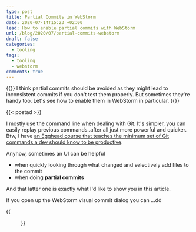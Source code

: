 ```yaml
---
type: post
title: Partial Commits in WebStorm
date: 2020-07-14T15:23 +02:00
lead: How to enable partial commits with WebStorm
url: /blog/2020/07/partial-commits-webstorm
draft: false
categories:
  - tooling
tags:
  - tooling
  - webstorm
comments: true
---
```

{{<intro>}}
  I think partial commits should be avoided as they might lead to inconsistent commits if you don't test them properly. But sometimes they're handy too. Let's see how to enable them in WebStorm in particular. 
{{</intro>}}

<!--more-->

{{< postad >}}

I mostly use the command line when dealing with Git. It's simpler, you can easily replay previous commands..after all just more powerful and quicker. Btw, I have [an Egghead course that teaches the minimum set of Git commands a dev should know to be productive](https://egghead.io/courses/productive-git-for-developers).

Anyhow, sometimes an UI can be helpful

- when quickly looking through what changed and selectively add files to the commit
- when doing **partial commits**

And that latter one is exactly what I'd like to show you in this article.

If you open up the WebStorm visual commit dialog you can ...dd

{{<figure url="/blog/assets/img/webstorm-git-no-partialcommit.png" size="full">}}

